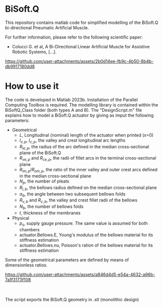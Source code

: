 # BiSoft.Q
This repository contains matlab code for simplified modelling of the BiSoft.Q bi-directional Pneumatic Artificial Muscle.

For further information, please refer to the following scientific paper:

- Colucci G. et al, A Bi-Directional Linear Artificial Muscle for Assistive Robotic Systems, [...].


https://github.com/user-attachments/assets/2b0d14ee-fb9c-4b50-8b4b-db9917180dd8

# How to use it

The code is developed in Matlab 2023b. Installation of the Parallel Computing Toolbox is required. The modelling library is contained within the BiSoftQ_Class folder (both types A and B). The "DesignScript.m" file explains how to model a BiSoft.Q actuator by giving as imput the following parameters:
- Geometrical
  - $L$, Longitudinal (nominal) length of the actuator when printed ($x=$0)
  - $l_{v,p}$, $l_{c,p}$, the valley and crest longitudinal arc lengths
  - $R_{ie,p}$, the radius of the arc defined in the median cross-sectional plane of the BiSoft.Q
  - $R_{ve,p}$ and $R_{ce,p}$, the radii of fillet arcs in the terminal cross-sectional plane
  - $R_{im,p}/R_{om,p}$, the ratio of the inner valley and outer crest arcs defined in the median cross-sectional plane
  - $N_{p}$, the number of pleats
  - $R_{i,b}$, the bellows radius defined on the median cross-sectional plane 
  - $\alpha_{b}$, the angle between two subsequent bellows folds
  - $R_{v,b}$ and $R_{c,b}$, the valley and crest fillet radii of the bellows  
  - $N_b$, the number of bellows folds
  - $t$, thickness of the membranes
- Physical
  - $p_{s}$, supply gauge pressure. The same value is assumed for both chambers
  - actuator.Bellows.E, Young's modulus of the bellows material for its stiffness estimation
  - actuator.Bellows.nu, Poisson's ration of the bellows material for its stiffness estimation

Some of the geometrical parameters are defined by means of dimensionless ratios.

https://github.com/user-attachments/assets/a846d4d5-e54a-4632-a96b-7a1f3173f108

<br><br>
The script exports the BiSoft.Q geometry in .stl (monolithic design)

<p align="center">
  <img src="https://github.com/user-attachments/assets/8a9003da-711a-40fa-a122-c52bf30f8701" alt=""/>
</p>



